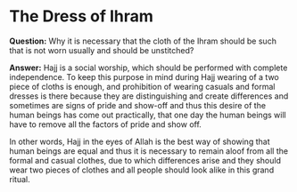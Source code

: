 The Dress of Ihram
==================

**Question:** Why it is necessary that the cloth of the Ihram should be
such that is not worn usually and should be unstitched?

**Answer:** Hajj is a social worship, which should be performed with
complete independence. To keep this purpose in mind during Hajj wearing
of a two piece of cloths is enough, and prohibition of wearing casuals
and formal dresses is there because they are distinguishing and create
differences and sometimes are signs of pride and show-off and thus this
desire of the human beings has come out practically, that one day the
human beings will have to remove all the factors of pride and show off.

In other words, Hajj in the eyes of Allah is the best way of showing
that human beings are equal and thus it is necessary to remain aloof
from all the formal and casual clothes, due to which differences arise
and they should wear two pieces of clothes and all people should look
alike in this grand ritual.
